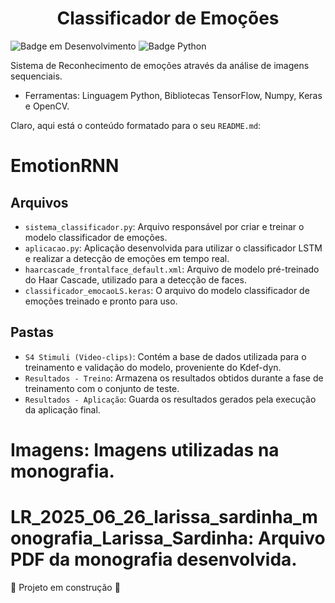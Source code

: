 <h1 align="center"> Classificador de Emoções </h1>

![Badge em Desenvolvimento](http://img.shields.io/static/v1?label=STATUS&message=EM%20DESENVOLVIMENTO&color=GREEN&style=for-the-badge)
![Badge Python](https://img.shields.io/badge/python-3670A0?style=for-the-badge&logo=python&logoColor=ffdd54)


Sistema de Reconhecimento de emoções através da análise de imagens sequenciais.

- Ferramentas: Linguagem Python, Bibliotecas TensorFlow, Numpy, Keras e OpenCV.

Claro, aqui está o conteúdo formatado para o seu `README.md`:

# EmotionRNN

## Arquivos

* `sistema_classificador.py`: Arquivo responsável por criar e treinar o modelo classificador de emoções.
* `aplicacao.py`: Aplicação desenvolvida para utilizar o classificador LSTM e realizar a detecção de emoções em tempo real.
* `haarcascade_frontalface_default.xml`: Arquivo de modelo pré-treinado do Haar Cascade, utilizado para a detecção de faces.
* `classificador_emocaoLS.keras`: O arquivo do modelo classificador de emoções treinado e pronto para uso.

## Pastas

* `S4 Stimuli (Video-clips)`: Contém a base de dados utilizada para o treinamento e validação do modelo, proveniente do Kdef-dyn.
* `Resultados - Treino`: Armazena os resultados obtidos durante a fase de treinamento com o conjunto de teste.
* `Resultados - Aplicação`: Guarda os resultados gerados pela execução da aplicação final.
  
# Imagens: Imagens utilizadas na monografia.
  
# LR_2025_06_26_larissa_sardinha_monografia_Larissa_Sardinha: Arquivo PDF da monografia desenvolvida.

  
:construction: Projeto em construção :construction:
